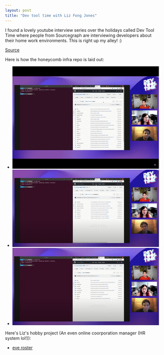 ```yaml
---
layout: post
title: "Dev tool time with Liz Fong Jones"
---
```


I found a lovely youtube interview series over the holidays called Dev Tool Time where people from Sourcegraph are interviewing developers about their home work environments. This is right up my alley! :)

[Source](https://www.youtube.com/watch?v=QlR9jdj0sa4)

Here is how the honeycomb infra repo is laid out:

* ![lfj tf 1](/assets/images/lizfongjones-terraform-1.jpeg)
* ![lfj tf 2](/assets/images/lizfongjones-terraform-2.jpeg)
* ![lfj tf 3](/assets/images/lizfongjones-terraform-3.jpeg)

Here's Liz's hobby project (An even online coorporation manager (HR system lol!)):

* [eve roster](https://github.com/eve-val/eve-roster)
